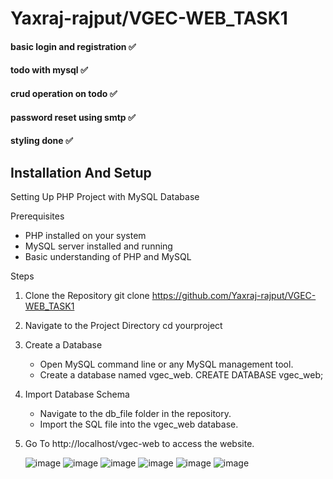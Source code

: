 # Yaxraj-rajput/VGEC-WEB_TASK1
 
#### basic login and registration ✅
#### todo with mysql ✅
#### crud operation on todo ✅
#### password reset using smtp ✅ 
#### styling done ✅ 

## Installation And Setup
Setting Up PHP Project with MySQL Database

Prerequisites
- PHP installed on your system
- MySQL server installed and running
- Basic understanding of PHP and MySQL

Steps

1. Clone the Repository
   git clone https://github.com/Yaxraj-rajput/VGEC-WEB_TASK1

2. Navigate to the Project Directory
   cd yourproject

3. Create a Database
   - Open MySQL command line or any MySQL management tool.
   - Create a database named vgec_web.
     CREATE DATABASE vgec_web;

4. Import Database Schema
   - Navigate to the db_file folder in the repository.
   - Import the SQL file into the vgec_web database.

5. Go To http://localhost/vgec-web to access the website.
   
   ![image](https://github.com/Yaxraj-rajput/VGEC-WEB_TASK1/assets/76819134/4ef5be6e-f969-4fb7-85aa-272817e53d21)
   ![image](https://github.com/Yaxraj-rajput/VGEC-WEB_TASK1/assets/76819134/0cd8e1e1-7156-453d-aa15-1ce837d9947e)
   ![image](https://github.com/Yaxraj-rajput/VGEC-WEB_TASK1/assets/76819134/d496df75-809c-4040-a83f-8f8a1ecbdee8)
   ![image](https://github.com/Yaxraj-rajput/VGEC-WEB_TASK1/assets/76819134/491d3fdd-7b9b-4c4e-acf1-9e2fc822b82d)
   ![image](https://github.com/Yaxraj-rajput/VGEC-WEB_TASK1/assets/76819134/4e5bceee-2f48-4962-b935-d89b37ebffde)
   ![image](https://github.com/Yaxraj-rajput/VGEC-WEB_TASK1/assets/76819134/acc21330-cc74-4baa-abe9-3cc056582afe)





